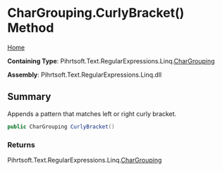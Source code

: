 # CharGrouping\.CurlyBracket\(\) Method

[Home](../../../../../../README.md)

**Containing Type**: Pihrtsoft\.Text\.RegularExpressions\.Linq\.[CharGrouping](../README.md)

**Assembly**: Pihrtsoft\.Text\.RegularExpressions\.Linq\.dll

## Summary

Appends a pattern that matches left or right curly bracket\.

```csharp
public CharGrouping CurlyBracket()
```

### Returns

Pihrtsoft\.Text\.RegularExpressions\.Linq\.[CharGrouping](../README.md)

